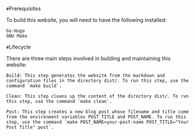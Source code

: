 `#`Prerequisites

To build this website, you will need to have the following installed:

    Go-Hugo
    GNU Make

`#`Lifecycle

There are three main steps involved in building and maintaining this website:

    Build: This step generates the website from the markdown and configuration files in the directory dist/. To run this step, use the command `make build`.

    Clean: This step cleans up the content of the directory dist/. To run this step, use the command `make clean`.

    Post: This step creates a new blog post whose filename and title come from the environment variables POST_TITLE and POST_NAME. To run this step, use the command `make POST_NAME=your-post-name POST_TITLE="Your Post Title" post`.
